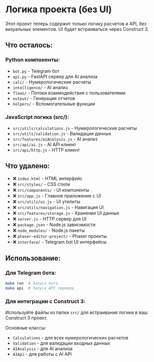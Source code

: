 # Логика проекта (без UI)

Этот проект теперь содержит только логику расчетов и API, без визуальных элементов. UI будет встраиваться через Construct 3.

## Что осталось:

### Python компоненты:
- `bot.py` - Telegram бот
- `api.py` - FastAPI сервер для AI анализа
- `calc/` - Нумерологические расчеты
- `intelligence/` - AI анализ
- `flows/` - Потоки взаимодействия с пользователями
- `output/` - Генерация отчетов
- `helpers/` - Вспомогательные функции

### JavaScript логика (src/):
- `src/utils/calculations.js` - Нумерологические расчеты
- `src/utils/validation.js` - Валидация данных
- `src/features/aiAnalysis.js` - AI анализ
- `src/api/ai.js` - AI API клиент
- `src/api/http.js` - HTTP клиент

## Что удалено:
- ❌ `index.html` - HTML интерфейс
- ❌ `src/styles/` - CSS стили
- ❌ `src/components/` - UI компоненты
- ❌ `src/app.js` - Главное приложение с UI
- ❌ `src/utils/ui.js` - UI утилиты
- ❌ `src/utils/navigation.js` - Навигация UI
- ❌ `src/features/storage.js` - Хранение UI данных
- ❌ `server.js` - HTTP сервер для UI
- ❌ `package.json` - Node.js зависимости
- ❌ `node_modules/` - Node.js пакеты
- ❌ `phaser-editor-project/` - Phaser проекты
- ❌ `interface/` - Telegram bot UI интерфейсы

## Использование:

### Для Telegram бота:
```bash
make run  # Запуск бота
make api  # Запуск API сервера
```

### Для интеграции с Construct 3:
Используйте файлы из папки `src/` для встраивания логики в ваш Construct 3 проект.

Основные классы:
- `Calculations` - для всех нумерологических расчетов
- `Validation` - для валидации входных данных
- `AIAnalysis` - для AI анализа
- `AIApi` - для работы с AI API
